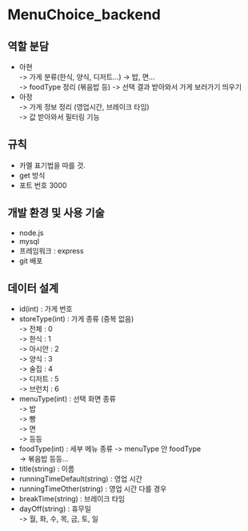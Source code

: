 # MenuChoice_backend

## 역할 분담

- 아현  
  -> 가게 분류(한식, 양식, 디저트…) → 밥, 면…  
  -> foodType 정리 (볶음밥 등)
  -> 선택 결과 받아와서 가게 보러가기 띄우기
- 아정  
  -> 가게 정보 정리 (영업시간, 브레이크 타임)  
  -> 값 받아와서 필터링 기능

## 규칙

- 카멜 표기법을 따를 것.
- get 방식
- 포트 번호 3000

## 개발 환경 및 사용 기술

- node.js
- mysql
- 프레임워크 : express
- git 배포

## 데이터 설계

- id(int) : 가게 번호
- storeType(int) : 가게 종류 (중복 없음)  
  -> 전체 : 0  
  -> 한식 : 1  
  -> 아시안 : 2  
  -> 양식 : 3  
  -> 술집 : 4  
  -> 디저트 : 5  
  -> 브런치 : 6
- menuType(int) : 선택 화면 종류  
  -> 밥  
  -> 빵  
  -> 면  
  -> 등등
- foodType(int) : 세부 메뉴 종류
  -> menuType 안 foodType  
  -> 볶음밥 등등...
- title(string) : 이름
- runningTimeDefault(string) : 영업 시간
- runningTimeOther(string) : 영업 시간 다를 경우
- breakTime(string) : 브레이크 타임
- dayOff(string) : 휴무일  
  -> 월, 화, 수, 목, 금, 토, 일
